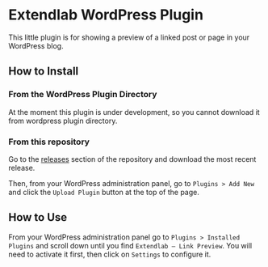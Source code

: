 # Extendlab WordPress Plugin

This little plugin is for showing a preview of a linked post or page in your WordPress blog.

## How to Install

### From the WordPress Plugin Directory

At the moment this plugin is under development, so you cannot download it from wordpress plugin directory.

### From this repository

Go to the [releases](https://github.com/extendlab/extlb_link-preview/releases) section of the repository and download the most recent release.

Then, from your WordPress administration panel, go to `Plugins > Add New` and click the `Upload Plugin` button at the top of the page.

## How to Use

From your WordPress administration panel go to `Plugins > Installed Plugins` and scroll down until you find `Extendlab – Link Preview`. You will need to activate it first, then click on `Settings` to configure it.
